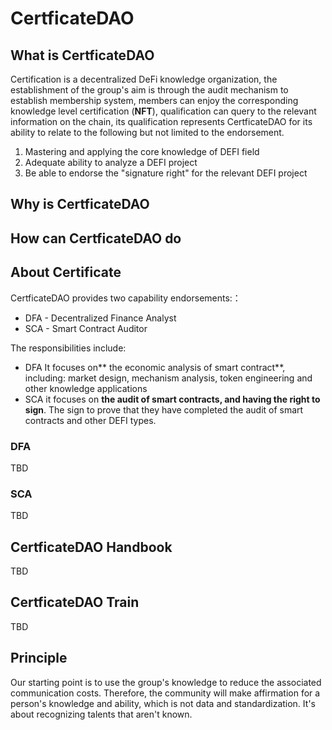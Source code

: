# CertficateDAO
## What is CertficateDAO

Certification is a decentralized DeFi knowledge organization, the establishment of the group's aim is through the audit mechanism to establish membership system, members can enjoy the corresponding knowledge level certification (**NFT**), qualification can query to the relevant information on the chain, its qualification represents CertficateDAO for its ability to relate to the following but not limited to the endorsement.

1. Mastering and applying the core knowledge of DEFI field
2. Adequate ability to analyze a DEFI project
3. Be able to endorse the "signature right" for the relevant DEFI project

## Why is CertficateDAO
## How can CertficateDAO do

## About Certificate 

CertficateDAO provides two capability endorsements:：
-  DFA - Decentralized Finance Analyst
-  SCA - Smart Contract Auditor

The responsibilities include: 
- DFA It focuses on** the economic analysis of smart contract**,  including: market design, mechanism analysis, token engineering and other knowledge applications
- SCA it focuses on **the audit of smart contracts, and having the right to sign**. The sign to prove that they have completed the audit of smart contracts and other DEFI types.

### DFA 
TBD
### SCA
TBD

## CertficateDAO Handbook
TBD
## CertficateDAO Train
TBD

## Principle 
Our starting point is to use the group's knowledge to reduce the associated communication costs. Therefore, the community will make affirmation for a person's knowledge and ability, which is not data and standardization. It's about recognizing talents that aren't known.
